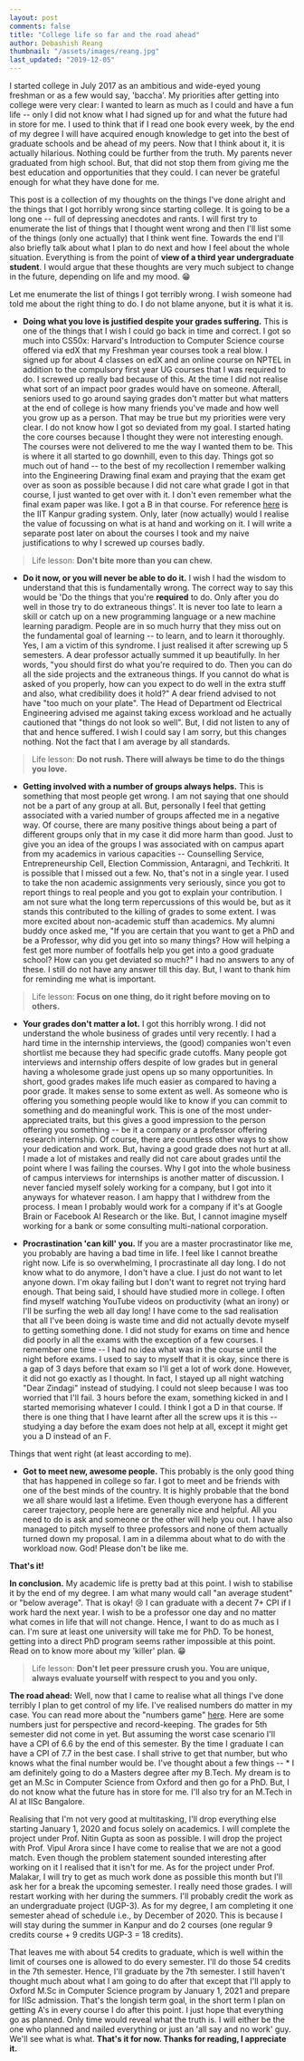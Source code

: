 ```yaml
---
layout: post
comments: false
title: "College life so far and the road ahead"
author: Debashish Reang
thumbnail: "/assets/images/reang.jpg"
last_updated: "2019-12-05"
---
```

I started college in July 2017 as an ambitious and wide-eyed young freshman or as a few would say, 'baccha'. My priorities after getting into college were very clear: I wanted to learn as much as I could and have a fun life -- only I did not know what I had signed up for and what the future had in store for me. I used to think that if I read one book every week, by the end of my degree I will have acquired enough knowledge to get into the best of graduate schools and be ahead of my peers. Now that I think about it, it is actually hilarious. Nothing could be further from the truth. My parents never graduated from high school. But, that did not stop them from giving me the best education and opportunities that they could. I can never be grateful enough for what they have done for me.

This post is a collection of my thoughts on the things I've done alright and the things that I got horribly wrong since starting college. It is going to be a long one -- full of depressing anecdotes and rants. I will first try to enumerate the list of things that I thought went wrong and then I'll list some of the things (only one actually) that I think went fine. Towards the end I'll also briefly talk about what I plan to do next and how I feel about the whole situation. Everything is from the point of **view of a third year undergraduate student**. I would argue that these thoughts are very much subject to change in the future, depending on life and my mood. :grin:

Let me enumerate the list of things I got terribly wrong. I wish someone had told me about the right thing to do. I do not blame anyone, but it is what it is.

* **Doing what you love is justified despite your grades suffering.** This is one of the things that I wish I could go back in time and correct. I got so much into CS50x: Harvard's Introduction to Computer Science course offered via edX that my Freshman year courses took a real blow. I signed up for about 4 classes on edX and an online course on NPTEL in addition to the compulsory first year UG courses that I was required to do. I screwed up really bad because of this. At the time I did not realise what sort of an impact poor grades would have on someone. Afterall, seniors used to go around saying grades don't matter but what matters at the end of college is how many friends you've made and how well you grow up as a person. That may be true but my priorities were very clear. I do not know how I got so deviated from my goal. I started hating the core courses because I thought they were not interesting enough. The courses were not delivered to me the way I wanted them to be. This is where it all started to go downhill, even to this day. Things got so much out of hand -- to the best of my recollection I remember walking into the Engineering Drawing final exam and praying that the exam get over as soon as possible because I did not care what grade I got in that course, I just wanted to get over with it. I don't even remember what the final exam paper was like. I got a B in that course. For reference [here](/assets/docs/IITK_Recruitment_Guide_2019-20.pdf) is the IIT Kanpur grading system. Only, later (now actually) would I realise the value of focussing on what is at hand and working on it. I will write a separate post later on about the courses I took and my naive justifications to why I screwed up courses badly.

> Life lesson: **Don't bite more than you can chew.**

* **Do it now, or you will never be able to do it.** I wish I had the wisdom to understand that this is fundamentally wrong. The correct way to say this would be 'Do the things that you're **required** to do. Only after you do well in those try to do extraneous things'. It is never too late to learn a skill or catch up on a new programming language or a new machine learning paradigm. People are in so much hurry that they miss out on the fundamental goal of learning -- to learn, and to learn it thoroughly. Yes, I am a victim of this syndrome. I just realised it after screwing up 5 semesters. A dear professor actually summed it up beautifully. In her words, "you should first do what you're required to do. Then you can do all the side projects and the extraneous things. If you cannot do what is asked of you properly, how can you expect to do well in the extra stuff and also, what credibility does it hold?" A dear friend advised to not have "too much on your plate". The Head of Department od Electrical Engineering advised me against taking excess workload and he actually cautioned that "things do not look so well". But, I did not listen to any of that and hence suffered. I wish I could say I am sorry, but this changes nothing. Not the fact that I am average by all standards.

> Life lesson: **Do not rush. There will always be time to do the things you love.**

* **Getting involved with a number of groups always helps.** This is something that most people get wrong. I am not saying that one should not be a part of any group at all. But, personally I feel that getting associated with a varied number of groups affected me in a negative way. Of course, there are many positive things about being a part of different groups only that in my case it did more harm than good. Just to give you an idea of the groups I was associated with on campus apart from my academics in various capacities -- Counselling Service, Entrepreneurship Cell, Election Commission, Antaragni, and Techkriti. It is possible that I missed out a few. No, that's not in a single year. I used to take the non academic assignments very seriously, since you got to report things to real people and you got to explain your contribution. I am not sure what the long term repercussions of this would be, but as it stands this contributed to the killing of grades to some extent. I was more excited about non-academic stuff than academics. My alumni buddy once asked me, "If you are certain that you want to get a PhD and be a Professor, why did you get into so many things? How will helping a fest get more number of footfalls help you get into a good graduate school? How can you get deviated so much?" I had no answers to any of these. I still do not have any answer till this day. But, I want to thank him for reminding me what is important.

> Life lesson: **Focus on one thing, do it right before moving on to others.**

* **Your grades don't matter a lot.** I got this horribly wrong. I did not understand the whole business of grades until very recently. I had a hard time in the internship interviews, the (good) companies won't even shortlist me because they had specific grade cutoffs. Many people got interviews and internship offers despite of low grades but in general having a wholesome grade just opens up so many opportunities. In short, good grades makes life much easier as compared to having a poor grade. It makes sense to some extent as well. As someone who is offering you something people would like to know if you can commit to something and do meaningful work. This is one of the most under-appreciated traits, but this gives a good impression to the person offering you something -- be it a company or a professor offering research internship. Of course, there are countless other ways to show your dedication and work. But, having a good grade does not hurt at all. I made a lot of mistakes and really did not care about grades until the point where I was failing the courses. Why I got into the whole business of campus interviews for internships is another matter of discussion. I never fancied myself solely working for a company, but I got into it anyways for whatever reason. I am happy that I withdrew from the process. I mean I probably would work for a company if it's at Google Brain or Facebook AI Research or the like. But, I cannot imagine myself working for a bank or some consulting multi-national corporation.


* **Procrastination 'can kill' you.** If you are a master procrastinator like me, you probably are having a bad time in life. I feel like I cannot breathe right now. Life is so overwhelming, I procrastinate all day long. I do not know what to do anymore, I don't have a clue. I just do not want to let anyone down. I'm okay failing but I don't want to regret not trying hard enough. That being said, I should have studied more in college. I often find myself watching YouTube videos on productivity (what an irony) or I'll be surfing the web all day long! I have come to the sad realisation that all I've been doing is waste time and did not actually devote myself to getting something done. I did not study for exams on time and hence did poorly in all the exams with the exception of a few courses. I remember one time -- I had no idea what was in the course until the night before exams. I used to say to myself that it is okay, since there is a gap of 3 days before that exam so I'll get a lot of work done. However, it did not go exactly as I thought. In fact, I stayed up all night watching "Dear Zindagi" instead of studying. I could not sleep because I was too worried that I'll fail. 3 hours before the exam, something kicked in and I started memorising whatever I could. I think I got a D in that course. If there is one thing that I have learnt after all the screw ups it is this -- studying a day before the exam does not help at all, except it might get you a D instead of an F.

Things that went right (at least according to me).
* **Got to meet new, awesome people.** This probably is the only good thing that has happened in college so far. I got to meet and be friends with one of the best minds of the country. It is highly probable that the bond we all share would last a lifetime. Even though everyone has a different career trajectory, people here are generally nice and helpful. All you need to do is ask and someone or the other will help you out. I have also managed to pitch myself to three professors and none of them actually turned down my proposal. I am in a dilemma about what to do with the workload now. God! Please don't be like me.

**That's it!**

**In conclusion.** My academic life is pretty bad at this point. I wish to stabilise it by the end of my degree. I am what many would call "an average student" or "below average". That is okay! :cry: I can graduate with a decent 7+ CPI if I work hard the next year. I wish to be a professor one day and no matter what comes in life that will not change. Hence, I want to do as much as I can. I'm sure at least one university will take me for PhD. To be honest, getting into a direct PhD program seems rather impossible at this point. Read on to know more about my 'killer' plan. :grin:

> Life lesson: **Don't let peer pressure crush you. You are unique, always evaluate yourself with respect to you and you only.**

**The road ahead:** Well, now that I came to realise what all things I've done terribly I plan to get control of my life. I've realised numbers do matter in my case. You can read more about the "numbers game" [here](http://www.pgbovine.net/grades.htm). Here are some numbers just for perspective and record-keeping. The grades for 5th semester did not come in yet. But assuming the worst case scenario I'll have a CPI of 6.6 by the end of this semester. By the time I graduate I can have a CPI of 7.7 in the best case. I shall strive to get that number, but who knows what the final number would be. I've thought about a few things -- \* I am definitely going to do a Masters degree after my B.Tech. My dream is to get an M.Sc in Computer Science from Oxford and then go for a PhD. But, I do not know what the future has in store for me. I'll also try for an M.Tech in AI at IISc Bangalore.

Realising that I'm not very good at multitasking, I'll drop everything else starting January 1, 2020 and focus solely on academics. I will complete the project under Prof. Nitin Gupta as soon as possible. I will drop the project with Prof. Vipul Arora since I have come to realise that we are not a good match. Even though the problem statement sounded interesting after working on it I realised that it isn't for me. As for the project under Prof. Malakar, I will try to get as much work done as possible this month but I'll ask her for a break the upcoming semester. I really need those grades. I will restart working with her during the summers. I'll probably credit the work as an undergraduate project (UGP-3). As for my degree, I am completing it one semester ahead of schedule i.e., by December of 2020. This is because I will stay during the summer in Kanpur and do 2 courses (one regular 9 credits course + 9 credits UGP-3 = 18 credits).

That leaves me with about 54 credits to graduate, which is well within the limit of courses one is allowed to do every semester. I'll do those 54 credits in the 7th semester. Hence, I'll graduate by the 7th semester. I still haven't thought much about what I am going to do after that except that I'll apply to Oxford M.Sc in Computer Science program by January 1, 2021 and prepare for IISc admission. That's the longish term goal, in the short term I plan on getting A's in every course I do after this point. I just hope that everything go as planned. Only time would reveal what the truth is. I will either be the one who planned and nailed everything or just an 'all say and no work' guy. We'll see what is what.
**That's it for now. Thanks for reading, I appreciate it.**
